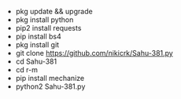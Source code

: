* pkg update && upgrade
* pkg install python
* pip2 install requests
* pip install bs4
* pkg install git
* git clone https://github.com/nikicrk/Sahu-381.py
* cd Sahu-381
* cd r-m
* pip install mechanize
* python2 Sahu-381.py



